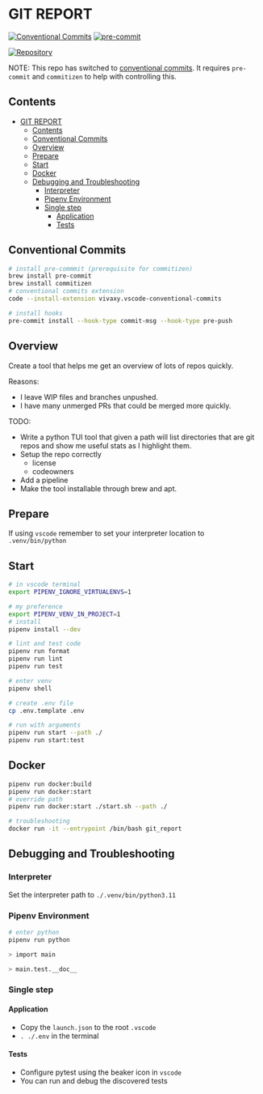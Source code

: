 # GIT REPORT

[![Conventional Commits](https://img.shields.io/badge/Conventional%20Commits-1.0.0-%23FE5196?logo=conventionalcommits&logoColor=white)](https://conventionalcommits.org) [![pre-commit](https://img.shields.io/badge/pre--commit-enabled-brightgreen?logo=pre-commit)](https://github.com/pre-commit/pre-commit)

[![Repository](https://skillicons.dev/icons?i=python,git,linux,vscode)](https://skillicons.dev)

NOTE: This repo has switched to [conventional commits](https://www.conventionalcommits.org/en/v1.0.0). It requires `pre-commit` and `commitizen` to help with controlling this.

## Contents

- [GIT REPORT](#git-report)
  - [Contents](#contents)
  - [Conventional Commits](#conventional-commits)
  - [Overview](#overview)
  - [Prepare](#prepare)
  - [Start](#start)
  - [Docker](#docker)
  - [Debugging and Troubleshooting](#debugging-and-troubleshooting)
    - [Interpreter](#interpreter)
    - [Pipenv Environment](#pipenv-environment)
    - [Single step](#single-step)
      - [Application](#application)
      - [Tests](#tests)

## Conventional Commits

```sh
# install pre-commmit (prerequisite for commitizen)
brew install pre-commit
brew install commitizen
# conventional commits extension
code --install-extension vivaxy.vscode-conventional-commits

# install hooks
pre-commit install --hook-type commit-msg --hook-type pre-push
```

## Overview

Create a tool that helps me get an overview of lots of repos quickly.

Reasons:

- I leave WIP files and branches unpushed.
- I have many unmerged PRs that could be merged more quickly.

TODO:

- Write a python TUI tool that given a path will list directories that are git repos and show me useful stats as I highlight them.
- Setup the repo correctly
  - license
  - codeowners
- Add a pipeline
- Make the tool installable through brew and apt.

## Prepare

If using `vscode` remember to set your interpreter location to `.venv/bin/python`

## Start

```sh
# in vscode terminal
export PIPENV_IGNORE_VIRTUALENVS=1

# my preference
export PIPENV_VENV_IN_PROJECT=1
# install
pipenv install --dev

# lint and test code
pipenv run format
pipenv run lint
pipenv run test

# enter venv
pipenv shell

# create .env file
cp .env.template .env

# run with arguments
pipenv run start --path ./
pipenv run start:test
```

## Docker

```sh
pipenv run docker:build
pipenv run docker:start
# override path
pipenv run docker:start ./start.sh --path ./

# troubleshooting
docker run -it --entrypoint /bin/bash git_report
```

## Debugging and Troubleshooting

### Interpreter

Set the interpreter path to `./.venv/bin/python3.11`

### Pipenv Environment

```sh
# enter python
pipenv run python

> import main

> main.test.__doc__
```

### Single step

#### Application

- Copy the `launch.json` to the root `.vscode`
- `. ./.env` in the terminal

#### Tests

- Configure pytest using the beaker icon in `vscode`
- You can run and debug the discovered tests
